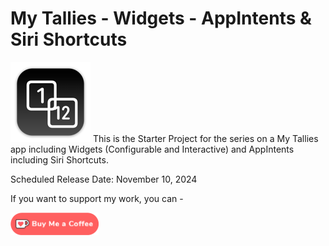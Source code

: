 # My Tallies - Widgets - AppIntents & Siri Shortcuts

![mac128](Images/mac128.png) This is the Starter Project for the series on a My Tallies app including Widgets (Configurable and Interactive) and AppIntents including Siri Shortcuts.

Scheduled Release Date: November 10, 2024

If you want to support my work, you can - </br>

<a href='https://ko-fi.com/Z8Z22WRVG' target='_blank'><img height='36' style='border:0px;height:36px;' src='Images/kofi3.png' border='0' alt='Buy Me a Coffee at ko-fi.com' /></a>

